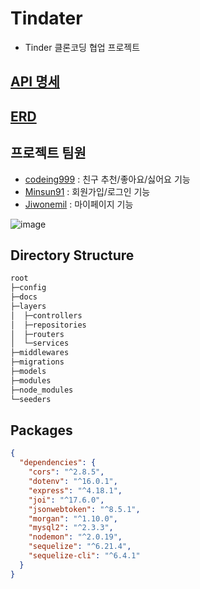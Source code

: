 # Tindater


- Tinder 클론코딩 협업 프로젝트

## [API 명세](./docs/API.md)

## [ERD](./docs/ERD.md)

## 프로젝트 팀원

- [codeing999](https://github.com/codeing999) : 친구 추천/좋아요/싫어요 기능
- [Minsun91](https://github.com/Minsun91) : 회원가입/로그인 기능
- [Jiwonemil](https://github.com/Jiwonemil) : 마이페이지 기능

![image](https://user-images.githubusercontent.com/109027875/186547577-aa215236-dd77-4311-be32-4e2a460ccc96.png)

## Directory Structure
```cmd
root
├─config
├─docs
├─layers
│  ├─controllers
│  ├─repositories
│  ├─routers
│  └─services
├─middlewares
├─migrations
├─models
├─modules
├─node_modules
└─seeders
```

## Packages

```json
{
  "dependencies": {
    "cors": "^2.8.5",
    "dotenv": "^16.0.1",
    "express": "^4.18.1",
    "joi": "^17.6.0",
    "jsonwebtoken": "^8.5.1",
    "morgan": "^1.10.0",
    "mysql2": "^2.3.3",
    "nodemon": "^2.0.19",
    "sequelize": "^6.21.4",
    "sequelize-cli": "^6.4.1"
  }
}
```



